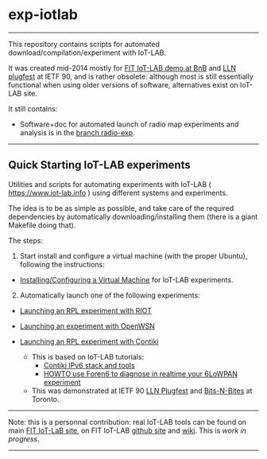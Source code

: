 # exp-iotlab

---------------------------------------------------------------------------

This repository contains scripts for automated download/compilation/experiment with IoT-LAB.

It was created mid-2014 mostly
for [FIT IoT-LAB demo at BnB](https://www.ietf.org/meeting/90/ietf-90-bits-n-bites.html)
and [LLN plugfest](https://bitbucket.org/6tisch/meetings/wiki/140720a_ietf90_toronto_plugfest) at IETF 90, and is rather obsolete:
although most is still essentially functional when using older versions of software, alternatives exist on IoT-LAB site.

It still contains:
  * Software+doc for automated launch of radio map experiments
    and analysis is in the 
    [branch radio-exp](https://github.com/adjih/exp-iotlab/tree/radio-exp).

---------------------------------------------------------------------------

## Quick Starting IoT-LAB experiments

Utilities and scripts for automating experiments with IoT-LAB ( https://www.iot-lab.info ) using different systems and experiments.

The idea is to be as simple as possible, and take care of the required
dependencies by automatically downloading/installing them
(there is a giant Makefile doing that).

The steps:

1) Start install and configure a virtual machine (with the proper Ubuntu),
  following the instructions:

  * [Installing/Configuring a Virtual Machine](README-vm.md) for IoT-LAB experiments.

2) Automatically launch one of the following experiments:
  
  * [Launching an RPL experiment with RIOT](README-RIOT.md)

  * [Launching an experiment with OpenWSN](README-OpenWSN.md)

  * [Launching an RPL experiment with Contiki](README-Contiki.md) 
    * This is based on IoT-LAB tutorials: 
      * [Contiki IPv6 stack and tools](https://www.iot-lab.info/tutorials/contiki-ipv6-stack-and-tools/)
      * [HOWTO use Foren6 to diagnose in realtime your 6LoWPAN experiment](https://github.com/iot-lab/iot-lab/wiki/HOWTO-use-Foren6-to-diagnose-in-realtime-your-6LoWPAN-experiment)
    * This was demonstrated at 
IETF 90 [LLN Plugfest](https://bitbucket.org/6tisch/meetings/wiki/140720a_ietf90_toronto_plugfest) and [Bits-N-Bites](http://www.ietf.org/meeting/90/ietf-90-bits-n-bites.html) at Toronto.

---------------------------------------------------------------------------

Note: this is a personnal contribution: real IoT-LAB tools can be
found on main [FIT IoT-LaB site](https://www.iot-lab.info),
on FIT IoT-LAB [github site](https://github.com/iot-lab/iot-lab)
and [wiki](https://github.com/iot-lab/iot-lab). This is *work in progress*.

---------------------------------------------------------------------------
